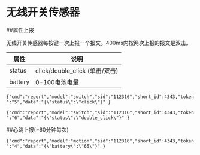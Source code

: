 # 无线开关传感器


##属性上报

无线开关传感器每按键一次上报一个报文。400ms内按两次上报的报文是双击。

| 属性 | 说明 |
| -- | -- |
| status | click/double_click    (单击/双击) |
| battery | 0-100电池电量 |

```{"cmd":"report","model":"switch","sid":"112316","short_id":4343,"token":"5","data":"{\"status\":\"click\"}" }```

```{"cmd":"report","model":"switch","sid":"112316","short_id":4343,"token":"6","data":"{\"status\":\"double_click\"}" }```

##心跳上报(~60分钟每次)

```{"cmd":"report","model":"motion","sid":"112316","short_id":4343,"token":"4","data":"{\"battery\":\"65\"}" }```



